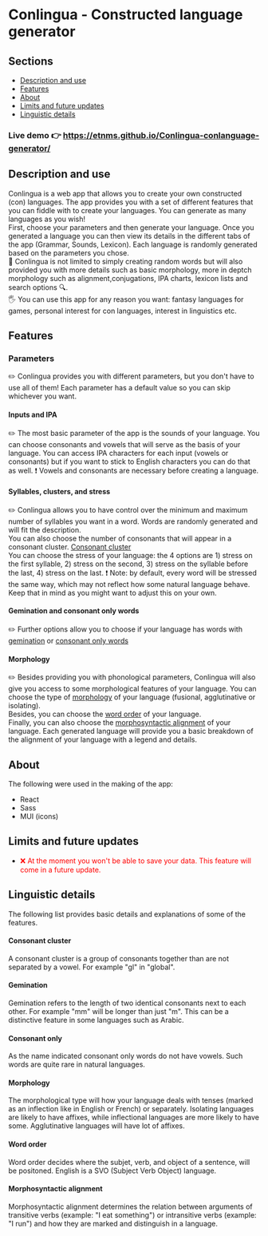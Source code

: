 # Conlingua - Constructed language generator

## Sections
- [Description and use](#description-and-use)
- [Features](#features)
- [About](#about)
- [Limits and future updates](#limits-and-future-updates)
- [Linguistic details](#linguistic-details)

### Live demo :point_right: https://etnms.github.io/Conlingua-conlanguage-generator/

## Description and use
Conlingua is a web app that allows you to create your own constructed (con) languages. The app provides you with a set of different features that you can fiddle with to create your languages. You can generate as many languages as you wish!<br/>
First, choose your parameters and then generate your language. Once you generated a language you can then view its details in the different tabs of the app (Grammar, Sounds, Lexicon). Each language is randomly generated based on the parameters you chose.<br/>
:gem: Conlingua is not limited to simply creating random words but will also provided you with more details such as basic morphology, more in deptch morphology such as alignment,conjugations, IPA charts, lexicon lists and search options :mag:.<br/>
:raised_hand_with_fingers_splayed: You can use this app for any reason you want: fantasy languages for games, personal interest for con languages, interest in linguistics etc.


## Features 
### Parameters
:pencil2: Conlingua provides you with different parameters, but you don't have to use all of them! Each parameter has a default value so you can skip whichever you want.
#### Inputs and IPA
:pencil2: The most basic parameter of the app is the sounds of your language. You can choose consonants and vowels that will serve as the basis of your language.
You can access IPA characters for each input (vowels or consonants) but if you want to stick to English characters you can do that as well. :exclamation: Vowels and consonants are necessary before creating a language.
#### Syllables, clusters, and stress
:pencil2: Conlingua allows you to have control over the minimum and maximum number of syllables you want in a word. Words are randomly generated and will fit the description. <br/>
You can also choose the number of consonants that will appear in a consonant cluster. [Consonant cluster](#consonant-cluster)<br>
You can choose the stress of your language: the 4 options are 1) stress on the first syllable, 2) stress on the second, 3) stress on the syllable before the last, 4) stress on the last. :exclamation: Note: by default, every word will be stressed the same way, which may not reflect how some natural language behave. Keep that in mind as you might want to adjust this on your own.
#### Gemination and consonant only words
:pencil2: Further options allow you to choose if your language has words with [gemination](#gemination) or [consonant only words](#consonant-only)<br>
#### Morphology
:pencil2: Besides providing you with phonological parameters, Conlingua will also give you access to some morphological features of your language. You can choose the type of [morphology](#morphology) of your language (fusional, agglutinative or isolating).</br>
Besides, you can choose the [word order](#word-order) of your language.</br>
Finally, you can also choose the [morphosyntactic alignment](#morphosyntactic-alignment) of your language. Each generated language will provide you a basic breakdown of the alignment of your language with a legend and details.

## About 
The following were used in the making of the app:
- React
- Sass
- MUI (icons)

## Limits and future updates
- <span style="color:red">:x: At the moment you won't be able to save your data. This feature will come in a future update.<span>

## Linguistic details
The following list provides basic details and explanations of some of the features. 
#### Consonant cluster
A consonant cluster is a group of consonants together than are not separated by a vowel. For example "gl" in "global".
#### Gemination
Gemination refers to the length of two identical consonants next to each other. For example "mm" will be longer than just "m". This can be a distinctive feature in some languages such as Arabic.
#### Consonant only
As the name indicated consonant only words do not have vowels. Such words are quite rare in natural languages.
#### Morphology
The morphological type will how your language deals with tenses (marked as an inflection like in English or French) or separately. Isolating languages are likely to have affixes, while inflectional languages are more likely to have some. Agglutinative languages will have lot of affixes.
#### Word order
Word order decides where the subjet, verb, and object of a sentence, will be positoned. English is a SVO (Subject Verb Object) language.
#### Morphosyntactic alignment
Morphosyntactic alignment determines the relation between arguments of transitive verbs (example: "I eat something") or intransitive verbs (example: "I run") and how they are marked and distinguish in a language.